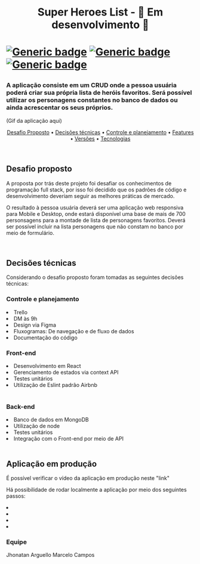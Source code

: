 <h1 align="center">Super Heroes List - 🚧 Em desenvolvimento 🚧<h1>

[![Generic badge](https://img.shields.io/badge/Status-In%20Progress-yellow?style=for-the-badge&logo=appveyor)](https://shields.io/) 
[![Generic badge](https://img.shields.io/badge/Patern-Eslint_Airbnb-red?style=for-the-badge&logo=appveyor)](https://shields.io/) 
[![Generic badge](https://img.shields.io/badge/Develop-Full%20Stack-blue?style=for-the-badge&logo=appveyor)](https://shields.io/)  
 
<h3>A aplicação consiste em um CRUD onde a pessoa usuária poderá criar sua própria lista de heróis favoritos. Será possível utilizar os personagens constantes no banco de dados ou ainda acrescentar os seus próprios.</h3>
  
  (Gif da aplicação aqui)
<br>

<p align="center">
 <a href="#Desafio proposto">Desafio Proposto</a> •
 <a href="#Decisões técnicas">Decisões técnicas</a> •
 <a href="#Controle e planejamento">Controle e planejamento</a> •
 <a href="#🚧 Features 🚧">Features</a> •
 <a href="#Versões">Versões</a> •
 <a href="#Tecnologias">Tecnologias</a>
</p>
<br>
  
<h2>Desafio proposto</h2>

<p>A proposta por trás deste projeto foi desafiar os conhecimentos de programação full stack, por isso foi decidido que os padrões de código e desenvolvimento deveriam seguir as melhores práticas de mercado.</p>

<p>O resultado à pessoa usuária deverá ser uma aplicação web responsiva para Mobile e Desktop, onde estará disponível uma base de mais de 700 personsagens para a montade de lista de personagens favoritos. Deverá ser possível incluir na lista personagens que não constam no banco por meio de formulário.</p>
<br>


<h2>Decisões técnicas</h2>
  
<p>Considerando o desafio proposto foram tomadas as seguintes decisões técnicas:</p>

  
<h3>Controle e planejamento</h3>

<li>Trello</li>
<li>DM às 9h</li>
<li>Design via Figma</li>
<li>Fluxogramas: De navegação e de fluxo de dados</li>
<li>Documentação do código</>
<br>
  

<h3>Front-end</h3>

<li>Desenvolvimento em React</li>
<li>Gerenciamento de estados via context API</li>
<li>Testes unitários</li>
<li>Utilização de Eslint padrão Airbnb</li>
<br>
  
  
<h3>Back-end</h3>

<li>Banco de dados em MongoDB</li>
<li>Utilização de node</li>
<li>Testes unitários</li>
<li>Integração com o Front-end por meio de API</li>
<br>


<h2>Aplicação em produção</h2>
  
<p>É possível verificar o vídeo da aplicação em produção neste "link"</p>

<p>Há possibilidade de rodar localmente a aplicação por meio dos seguintes passos:</p>
  
<li></li>
<li></li>
<li></li>
<li></li>
  
  
  
<h3>Equipe</h3>

Jhonatan Arguello
Marcelo Campos
  
